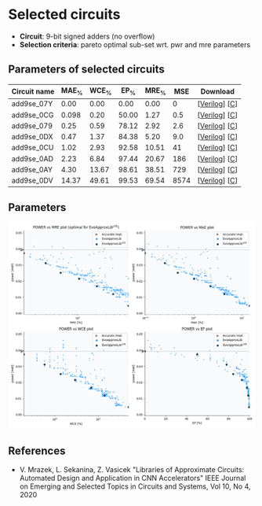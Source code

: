 
Selected circuits
===================
 - **Circuit**: 9-bit signed adders (no overflow)
 - **Selection criteria**: pareto optimal sub-set wrt. pwr and mre parameters

Parameters of selected circuits
----------------------------

| Circuit name | MAE<sub>%</sub> | WCE<sub>%</sub> | EP<sub>%</sub> | MRE<sub>%</sub> | MSE | Download |
| --- |  --- | --- | --- | --- | --- | --- | 
| add9se_07Y | 0.00 | 0.00 | 0.00 | 0.00 | 0 |  [[Verilog](add9se_07Y.v)]  [[C](add9se_07Y.c)] |
| add9se_0CG | 0.098 | 0.20 | 50.00 | 1.27 | 0.5 |  [[Verilog](add9se_0CG.v)]  [[C](add9se_0CG.c)] |
| add9se_079 | 0.25 | 0.59 | 78.12 | 2.92 | 2.6 |  [[Verilog](add9se_079.v)]  [[C](add9se_079.c)] |
| add9se_0DX | 0.47 | 1.37 | 84.38 | 5.20 | 9.0 |  [[Verilog](add9se_0DX.v)]  [[C](add9se_0DX.c)] |
| add9se_0CU | 1.02 | 2.93 | 92.58 | 10.51 | 41 |  [[Verilog](add9se_0CU.v)]  [[C](add9se_0CU.c)] |
| add9se_0AD | 2.23 | 6.84 | 97.44 | 20.67 | 186 |  [[Verilog](add9se_0AD.v)]  [[C](add9se_0AD.c)] |
| add9se_0AY | 4.30 | 13.67 | 98.61 | 38.51 | 729 |  [[Verilog](add9se_0AY.v)]  [[C](add9se_0AY.c)] |
| add9se_0DV | 14.37 | 49.61 | 99.53 | 69.54 | 8574 |  [[Verilog](add9se_0DV.v)]  [[C](add9se_0DV.c)] |
    
Parameters
--------------
![Parameters figure](fig.png)

References
--------------
   - V. Mrazek, L. Sekanina, Z. Vasicek "Libraries of Approximate Circuits: Automated Design and Application in CNN Accelerators" IEEE Journal on Emerging and Selected Topics in Circuits and Systems, Vol 10, No 4, 2020

             